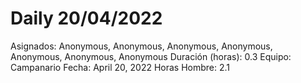 # Daily 20/04/2022

Asignados: Anonymous, Anonymous, Anonymous, Anonymous, Anonymous, Anonymous, Anonymous
Duración (horas): 0.3
Equipo: Campanario
Fecha: April 20, 2022
Horas Hombre: 2.1